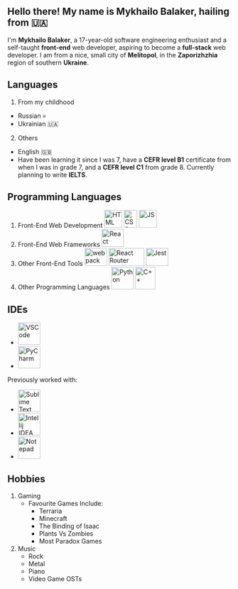 ## Hello there! My name is Mykhailo Balaker, hailing from 🇺🇦
I'm **Mykhailo Balaker**, a 17-year-old software engineering enthusiast and a self-taught **front-end** web developer, aspiring to become a **full-stack** web developer.
I am from a nice, small city of **Melitopol**, in the **Zaporizhzhia** region of southern **Ukraine**.
## Languages
1. From my childhood
  * Russian 💀
  * Ukrainian 🇺🇦
2. Others
  * English 🇬🇧
  * Have been learning it since I was 7, have a **CEFR level B1** certificate from when I was in grade 7, and a **CEFR level C1** from grade 8. Currently planning to write **IELTS**.
## Programming Languages
1. Front-End Web Development
   <a href="https://en.wikipedia.org/wiki/HTML5"><img alt="HTML" width="40px" height="40px" src="https://upload.wikimedia.org/wikipedia/commons/thumb/6/61/HTML5_logo_and_wordmark.svg/1280px-HTML5_logo_and_wordmark.svg.png"/></a>
   <a href="https://en.wikipedia.org/wiki/CSS"><img alt="CSS" width="30px" height="40px" src="https://upload.wikimedia.org/wikipedia/commons/thumb/d/d5/CSS3_logo_and_wordmark.svg/1280px-CSS3_logo_and_wordmark.svg.png"/></a>
   <a href="https://en.wikipedia.org/wiki/JavaScript"><img alt="JS" width="40px" src="https://upload.wikimedia.org/wikipedia/commons/9/99/Unofficial_JavaScript_logo_2.svg"/></a>
2. Front-End Web Frameworks
   <a href="https://reactjs.org/"><img alt="React" width="50px" height="40px" src="https://upload.wikimedia.org/wikipedia/commons/thumb/a/a7/React-icon.svg/1280px-React-icon.svg.png"/></a>
3. Other Front-End Tools
   <a href="https://webpack.js.org/"><img alt="webpack" width="50px" height="40px" src="https://www.vectorlogo.zone/logos/js_webpack/js_webpack-icon.svg"/></a>
   <a href="https://reactrouter.com/en/main"><img alt="React Router" width="80px" height="40px" src="https://seeklogo.com/images/R/react-router-logo-AB5BFB638F-seeklogo.com.png"/></a>
   <a href="https://jestjs.io/"><img alt="Jest" width="50px" height="40px" src="https://cdn.freebiesupply.com/logos/large/2x/jest-logo-png-transparent.png"/></a>
4. Other Programming Languages
   <a href="https://www.python.org/"><img alt="Python" width="50px" height="50px" src="https://upload.wikimedia.org/wikipedia/commons/thumb/c/c3/Python-logo-notext.svg/1280px-Python-logo-notext.svg.png"/></a>
   <a href="https://en.m.wikipedia.org/wiki/C%2B%2B"><img alt="C++" width="45px" height="50px" src="https://upload.wikimedia.org/wikipedia/commons/thumb/1/18/ISO_C%2B%2B_Logo.svg/1280px-ISO_C%2B%2B_Logo.svg.png"/></a>
## IDEs
  * <a href="https://code.visualstudio.com/"><img alt="VSCode" width="50px" height="50px" src="https://upload.wikimedia.org/wikipedia/commons/thumb/9/9a/Visual_Studio_Code_1.35_icon.svg/2048px-Visual_Studio_Code_1.35_icon.svg.png"/></a>
  * <a href="https://www.jetbrains.com/pycharm/"><img alt="PyCharm" width="50px" height="50px" src="https://upload.wikimedia.org/wikipedia/commons/thumb/1/1d/PyCharm_Icon.svg/1200px-PyCharm_Icon.svg.png"/></a>

Previously worked with:
  * <a href="https://www.sublimetext.com/"><img alt="Sublime Text" width="50px" height="50px" src="https://upload.wikimedia.org/wikipedia/en/d/d2/Sublime_Text_3_logo.png"/></a>
  * <a href="https://www.jetbrains.com/idea/"><img alt="Intellij IDEA" width="50px" height="50px" src="https://upload.wikimedia.org/wikipedia/commons/thumb/9/9c/IntelliJ_IDEA_Icon.svg/1200px-IntelliJ_IDEA_Icon.svg.png"/></a>
  * <a href="https://en.wikipedia.org/wiki/Windows_Notepad/"><img alt="Notepad" width="50px" height="50px" src="https://play-lh.googleusercontent.com/jD8waDJPN1yv4OdcB6_ILw9M4kyNPdtgBYtoTiPrYhxA1l4FLSKXXe4kAcDCjmtZmQ4"/></a>
## Hobbies
1. Gaming<br>
    * Favourite Games Include:
      * Terraria
      * Minecraft
      * The Binding of Isaac
      * Plants Vs Zombies
      * Most Paradox Games
2. Music
    * Rock
    * Metal
    * Piano
    * Video Game OSTs
